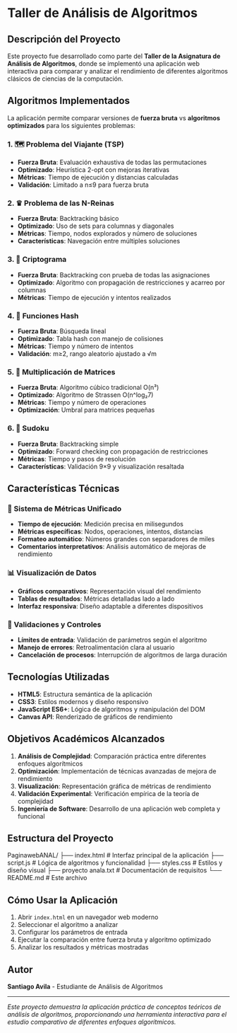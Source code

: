 # Taller de Análisis de Algoritmos

## Descripción del Proyecto

Este proyecto fue desarrollado como parte del **Taller de la Asignatura de Análisis de Algoritmos**, donde se implementó una aplicación web interactiva para comparar y analizar el rendimiento de diferentes algoritmos clásicos de ciencias de la computación.

## Algoritmos Implementados

La aplicación permite comparar versiones de **fuerza bruta** vs **algoritmos optimizados** para los siguientes problemas:

### 1. 🗺️ Problema del Viajante (TSP)
- **Fuerza Bruta**: Evaluación exhaustiva de todas las permutaciones
- **Optimizado**: Heurística 2-opt con mejoras iterativas
- **Métricas**: Tiempo de ejecución y distancias calculadas
- **Validación**: Limitado a n≤9 para fuerza bruta

### 2. ♛ Problema de las N-Reinas
- **Fuerza Bruta**: Backtracking básico
- **Optimizado**: Uso de sets para columnas y diagonales
- **Métricas**: Tiempo, nodos explorados y número de soluciones
- **Características**: Navegación entre múltiples soluciones

### 3. 🔐 Criptograma
- **Fuerza Bruta**: Backtracking con prueba de todas las asignaciones
- **Optimizado**: Algoritmo con propagación de restricciones y acarreo por columnas
- **Métricas**: Tiempo de ejecución y intentos realizados

### 4. 🔢 Funciones Hash
- **Fuerza Bruta**: Búsqueda lineal
- **Optimizado**: Tabla hash con manejo de colisiones
- **Métricas**: Tiempo y número de intentos
- **Validación**: m≥2, rango aleatorio ajustado a √m

### 5. 🧮 Multiplicación de Matrices
- **Fuerza Bruta**: Algoritmo cúbico tradicional O(n³)
- **Optimizado**: Algoritmo de Strassen O(n^log₂7)
- **Métricas**: Tiempo y número de operaciones
- **Optimización**: Umbral para matrices pequeñas

### 6. 🧩 Sudoku
- **Fuerza Bruta**: Backtracking simple
- **Optimizado**: Forward checking con propagación de restricciones
- **Métricas**: Tiempo y pasos de resolución
- **Características**: Validación 9×9 y visualización resaltada

## Características Técnicas

### 🎯 Sistema de Métricas Unificado
- **Tiempo de ejecución**: Medición precisa en milisegundos
- **Métricas específicas**: Nodos, operaciones, intentos, distancias
- **Formateo automático**: Números grandes con separadores de miles
- **Comentarios interpretativos**: Análisis automático de mejoras de rendimiento

### 📊 Visualización de Datos
- **Gráficos comparativos**: Representación visual del rendimiento
- **Tablas de resultados**: Métricas detalladas lado a lado
- **Interfaz responsiva**: Diseño adaptable a diferentes dispositivos

### 🔧 Validaciones y Controles
- **Límites de entrada**: Validación de parámetros según el algoritmo
- **Manejo de errores**: Retroalimentación clara al usuario
- **Cancelación de procesos**: Interrupción de algoritmos de larga duración

## Tecnologías Utilizadas

- **HTML5**: Estructura semántica de la aplicación
- **CSS3**: Estilos modernos y diseño responsivo
- **JavaScript ES6+**: Lógica de algoritmos y manipulación del DOM
- **Canvas API**: Renderizado de gráficos de rendimiento

## Objetivos Académicos Alcanzados

1. **Análisis de Complejidad**: Comparación práctica entre diferentes enfoques algorítmicos
2. **Optimización**: Implementación de técnicas avanzadas de mejora de rendimiento
3. **Visualización**: Representación gráfica de métricas de rendimiento
4. **Validación Experimental**: Verificación empírica de la teoría de complejidad
5. **Ingeniería de Software**: Desarrollo de una aplicación web completa y funcional

## Estructura del Proyecto

PaginawebANAL/
├── index.html          # Interfaz principal de la aplicación
├── script.js           # Lógica de algoritmos y funcionalidad
├── styles.css          # Estilos y diseño visual
├── proyecto anala.txt  # Documentación de requisitos
└── README.md          # Este archivo

## Cómo Usar la Aplicación

1. Abrir `index.html` en un navegador web moderno
2. Seleccionar el algoritmo a analizar
3. Configurar los parámetros de entrada
4. Ejecutar la comparación entre fuerza bruta y algoritmo optimizado
5. Analizar los resultados y métricas mostradas

## Autor

**Santiago Avila** - Estudiante de Análisis de Algoritmos

---

*Este proyecto demuestra la aplicación práctica de conceptos teóricos de análisis de algoritmos, proporcionando una herramienta interactiva para el estudio comparativo de diferentes enfoques algorítmicos.*
